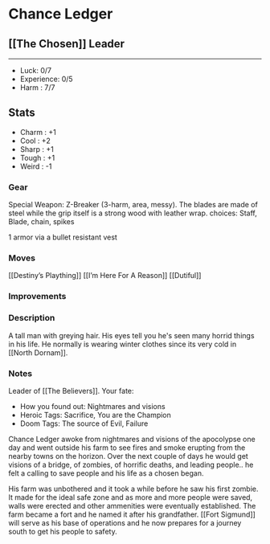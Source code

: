 # Chance Ledger
## [[The Chosen]] Leader
---
 - Luck: 0/7
 - Experience: 0/5
 - Harm : 7/7

## Stats
- Charm : +1
- Cool : +2
- Sharp : +1
- Tough : +1
- Weird : -1
 
### Gear
Special Weapon: Z-Breaker (3-harm, area, messy). The blades are made of steel while the grip itself is a strong wood with leather wrap.
choices: Staff, Blade, chain, spikes

1 armor via a bullet resistant vest
### Moves
[[Destiny’s Plaything]]
[[I’m Here For A Reason]]
[[Dutiful]]
### Improvements

### Description
A tall man with greying hair. His eyes tell you he's seen many horrid things in his life. 
He normally is wearing winter clothes since its very cold in [[North Dornam]]. 
### Notes
  Leader of [[The Believers]].
  Your fate: 
  - How you found out: Nightmares and visions
  - Heroic Tags: Sacrifice, You are the Champion
  - Doom Tags: The source of Evil, Failure

Chance Ledger awoke from nightmares and visions of the apocolypse one day and went outside his farm to see fires and smoke erupting from the nearby towns on the horizon. Over the next couple of days he would get visions of a bridge, of zombies, of horrific deaths, and leading people.. he felt a calling to save people and his life as a chosen began.

His farm was unbothered and it took a while before he saw his first zombie. It made for the ideal safe zone and as more and more people were saved, walls were erected and other ammenities were eventually established. The farm became a fort and he named it after his grandfather. [[Fort Sigmund]] will serve as his base of operations and he now prepares for a journey south to get his people to safety.
	